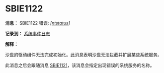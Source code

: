 # SBIE1122

**消息：** SBIE1122 错误: _[[ntstatus](NtStatusCodes.md)]_

**记录到：** [系统事件日志](SystemEventLog.md)

**解释：**

沙盘的驱动组件无法完成初始化。此消息表明沙盘无法拦截并扩展某些系统服务。

此消息之后会跟随消息 [SBIE1121](SBIE1121.md)，该消息会指定出现错误的系统服务的名称。
